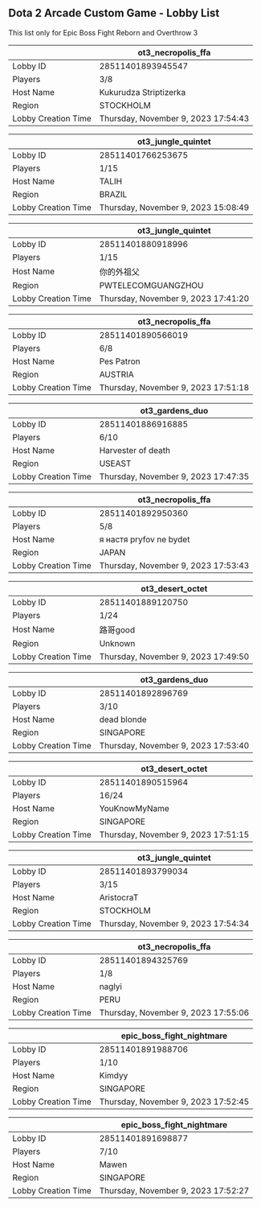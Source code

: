 ## Dota 2 Arcade Custom Game - Lobby List

This list only for Epic Boss Fight Reborn and Overthrow 3

|  | ot3_necropolis_ffa |
| ------ | ------ |
| Lobby ID | 28511401893945547 |
| Players | 3/8 |
| Host Name | Kukurudza Striptizerka |
| Region | STOCKHOLM |
| Lobby Creation Time | Thursday, November 9, 2023 17:54:43 |


|  | ot3_jungle_quintet |
| ------ | ------ |
| Lobby ID | 28511401766253675 |
| Players | 1/15 |
| Host Name | TALIH |
| Region | BRAZIL |
| Lobby Creation Time | Thursday, November 9, 2023 15:08:49 |


|  | ot3_jungle_quintet |
| ------ | ------ |
| Lobby ID | 28511401880918996 |
| Players | 1/15 |
| Host Name | 你的外祖父 |
| Region | PWTELECOMGUANGZHOU |
| Lobby Creation Time | Thursday, November 9, 2023 17:41:20 |


|  | ot3_necropolis_ffa |
| ------ | ------ |
| Lobby ID | 28511401890566019 |
| Players | 6/8 |
| Host Name | Pes Patron |
| Region | AUSTRIA |
| Lobby Creation Time | Thursday, November 9, 2023 17:51:18 |


|  | ot3_gardens_duo |
| ------ | ------ |
| Lobby ID | 28511401886916885 |
| Players | 6/10 |
| Host Name | Harvester of death |
| Region | USEAST |
| Lobby Creation Time | Thursday, November 9, 2023 17:47:35 |


|  | ot3_necropolis_ffa |
| ------ | ------ |
| Lobby ID | 28511401892950360 |
| Players | 5/8 |
| Host Name | я настя pryfov ne bydet |
| Region | JAPAN |
| Lobby Creation Time | Thursday, November 9, 2023 17:53:43 |


|  | ot3_desert_octet |
| ------ | ------ |
| Lobby ID | 28511401889120750 |
| Players | 1/24 |
| Host Name | 路哥good |
| Region | Unknown |
| Lobby Creation Time | Thursday, November 9, 2023 17:49:50 |


|  | ot3_gardens_duo |
| ------ | ------ |
| Lobby ID | 28511401892896769 |
| Players | 3/10 |
| Host Name | dead blonde |
| Region | SINGAPORE |
| Lobby Creation Time | Thursday, November 9, 2023 17:53:40 |


|  | ot3_desert_octet |
| ------ | ------ |
| Lobby ID | 28511401890515964 |
| Players | 16/24 |
| Host Name | YouKnowMyName |
| Region | SINGAPORE |
| Lobby Creation Time | Thursday, November 9, 2023 17:51:15 |


|  | ot3_jungle_quintet |
| ------ | ------ |
| Lobby ID | 28511401893799034 |
| Players | 3/15 |
| Host Name | AristocraT | 生于血液 |
| Region | STOCKHOLM |
| Lobby Creation Time | Thursday, November 9, 2023 17:54:34 |


|  | ot3_necropolis_ffa |
| ------ | ------ |
| Lobby ID | 28511401894325769 |
| Players | 1/8 |
| Host Name | naglyi |
| Region | PERU |
| Lobby Creation Time | Thursday, November 9, 2023 17:55:06 |


|  | epic_boss_fight_nightmare |
| ------ | ------ |
| Lobby ID | 28511401891988706 |
| Players | 1/10 |
| Host Name | Kimdyy |
| Region | SINGAPORE |
| Lobby Creation Time | Thursday, November 9, 2023 17:52:45 |


|  | epic_boss_fight_nightmare |
| ------ | ------ |
| Lobby ID | 28511401891698877 |
| Players | 7/10 |
| Host Name | Mawen |
| Region | SINGAPORE |
| Lobby Creation Time | Thursday, November 9, 2023 17:52:27 |


